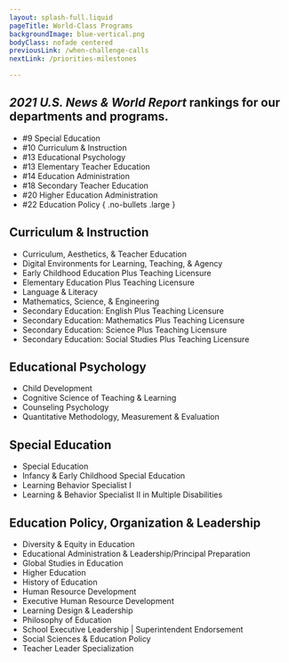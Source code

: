 ```yaml
---
layout: splash-full.liquid
pageTitle: World-Class Programs
backgroundImage: blue-vertical.png
bodyClass: nofade centered
previousLink: /when-challenge-calls
nextLink: /priorities-milestones

---
```


## *2021 U.S. News & World Report* rankings for our departments and programs.
* #9 Special Education
* #10 Curriculum & Instruction
* #13 Educational Psychology
* #13 Elementary Teacher Education
* #14 Education Administration
* #18 Secondary Teacher Education
* #20 Higher Education Administration
* #22 Education Policy
{ .no-bullets .large }

## Curriculum & Instruction 
* Curriculum, Aesthetics, & Teacher Education
* Digital Environments for Learning, Teaching, & Agency
* Early Childhood Education Plus Teaching Licensure
* Elementary Education Plus Teaching Licensure
* Language & Literacy
* Mathematics, Science, & Engineering
* Secondary Education: English Plus Teaching Licensure
* Secondary Education: Mathematics Plus Teaching Licensure
* Secondary Education: Science Plus Teaching Licensure
* Secondary Education: Social Studies Plus Teaching Licensure

## Educational Psychology 
* Child Development
* Cognitive Science of Teaching & Learning
* Counseling Psychology
* Quantitative Methodology, Measurement & Evaluation

## Special Education 
* Special Education
* Infancy & Early Childhood Special Education
* Learning Behavior Specialist I
* Learning & Behavior Specialist II in Multiple Disabilities

## Education Policy, Organization & Leadership 
* Diversity & Equity in Education
* Educational Administration & Leadership/Principal Preparation
* Global Studies in Education
* Higher Education
* History of Education
* Human Resource Development
* Executive Human Resource Development
* Learning Design & Leadership
* Philosophy of Education
* School Executive Leadership | Superintendent Endorsement
* Social Sciences & Education Policy
* Teacher Leader Specialization

